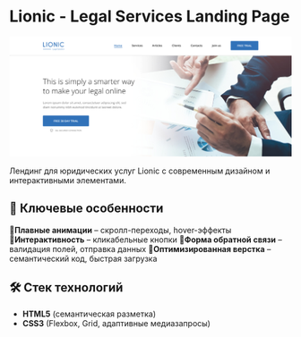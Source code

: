 # Lionic - Legal Services Landing Page

![Lionic Preview](img/lionic-preview.jpg)

Лендинг для юридических услуг Lionic с современным дизайном и интерактивными элементами.

## 💫 Ключевые особенности

🔸**Плавные анимации** – скролл-переходы, hover-эффекты
🔸**Интерактивность** – кликабельные кнопки
🔸**Форма обратной связи** – валидация полей, отправка данных
🔸**Оптимизированная верстка** – семантический код, быстрая загрузка

## 🛠 Стек технологий

- **HTML5** (семантическая разметка)
- **CSS3** (Flexbox, Grid, адаптивные медиазапросы)
